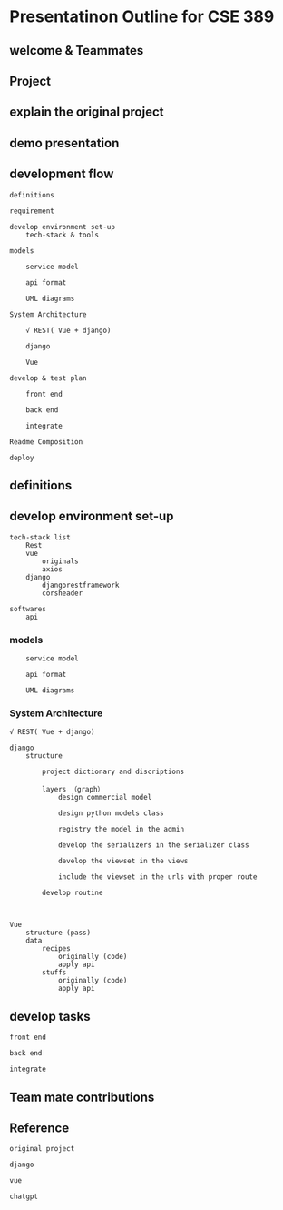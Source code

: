 # Presentatinon Outline for CSE 389

## welcome & Teammates

## Project

## explain the original project

## demo presentation

## development flow

    definitions

    requirement

    develop environment set-up
        tech-stack & tools

    models

        service model

        api format

        UML diagrams

    System Architecture

        √ REST( Vue + django)
        
        django  

        Vue

    develop & test plan

        front end

        back end

        integrate

    Readme Composition

    deploy

## definitions

## develop environment set-up

    tech-stack list
        Rest
        vue
            originals
            axios
        django
            djangorestframework
            corsheader
    
    softwares
        api

### models

        service model

        api format

        UML diagrams        

### System Architecture

    √ REST( Vue + django)
    
    django
        structure

            project dictionary and discriptions

            layers （graph）
                design commercial model

                design python models class

                registry the model in the admin

                develop the serializers in the serializer class

                develop the viewset in the views

                include the viewset in the urls with proper route

            develop routine
            
            

    Vue
        structure (pass)
        data
            recipes
                originally (code)
                apply api 
            stuffs
                originally (code)
                apply api

## develop tasks

    front end

    back end

    integrate

## Team mate contributions



## Reference

    original project

    django

    vue

    chatgpt
            

